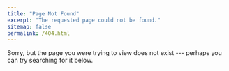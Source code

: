 ```yaml
---
title: "Page Not Found"
excerpt: "The requested page could not be found."
sitemap: false
permalink: /404.html
---
```


Sorry, but the page you were trying to view does not exist --- perhaps you can try searching for it below.
